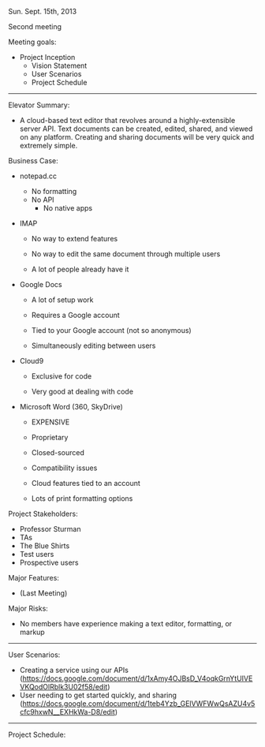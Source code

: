 Sun. Sept. 15th, 2013

Second meeting

Meeting goals:

* Project Inception
	* Vision Statement
	* User Scenarios
	* Project Schedule

----

Elevator Summary:

* A cloud-based text editor that revolves around a highly-extensible server API. Text documents can be created, edited, shared, and viewed on any platform. Creating and sharing documents will be very quick and extremely simple.


Business Case:
	
* notepad.cc
	
	* No formatting
	* No API
		* No native apps
		
* IMAP
	* No way to extend features
	* No way to edit the same document through multiple users
	
	* A lot of people already have it
		
* Google Docs
	* A lot of setup work
	* Requires a Google account
	* Tied to your Google account (not so anonymous)
	
	* Simultaneously editing between users
 
* Cloud9
	* Exclusive for code
	
	* Very good at dealing with code
	
* Microsoft Word (360, SkyDrive)
	* EXPENSIVE
	* Proprietary
	* Closed-sourced
	* Compatibility issues
	* Cloud features tied to an account
	
	* Lots of print formatting options

Project Stakeholders:

* Professor Sturman
* TAs
* The Blue Shirts
* Test users
* Prospective users


Major Features:
	
* (Last Meeting)


Major Risks:
	
* No members have experience making a text editor, formatting, or markup

----

User Scenarios:

* Creating a service using our APIs (https://docs.google.com/document/d/1xAmy4OJBsD_V4oqkGrnYtUIVEVKQodOlRblk3U02f58/edit)
* User needing to get started quickly, and sharing (https://docs.google.com/document/d/1teb4Yzb_GElVWFWwQsAZU4v5cfc9hxwN__EXHkWa-D8/edit)
	
----

Project Schedule:

	

